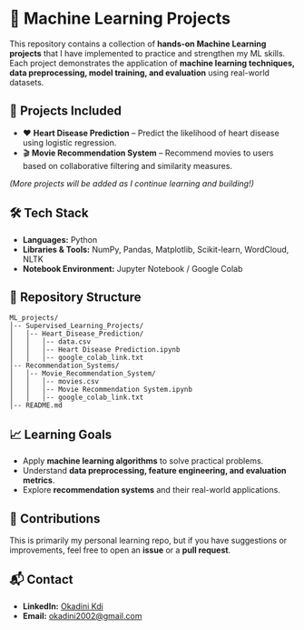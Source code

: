 <!DOCTYPE html>
<html lang="en">
<head>
  <meta charset="UTF-8">
  <meta name="viewport" content="width=device-width, initial-scale=1.0">
</head>
<body>

  <h1>📘 Machine Learning Projects</h1>
  <p>
    This repository contains a collection of <strong>hands-on Machine Learning projects</strong> that I have implemented to practice and strengthen my ML skills.  
    Each project demonstrates the application of <strong>machine learning techniques, data preprocessing, model training, and evaluation</strong> using real-world datasets.
  </p>

  <div class="section">
    <h2>🚀 Projects Included</h2>
    <ul>
      <li>❤️ <strong>Heart Disease Prediction</strong> – Predict the likelihood of heart disease using logistic regression.</li>
      <li>🎬 <strong>Movie Recommendation System</strong> – Recommend movies to users based on collaborative filtering and similarity measures.</li>
    </ul>
    <p><em>(More projects will be added as I continue learning and building!)</em></p>
  </div>

  <div class="section">
    <h2>🛠️ Tech Stack</h2>
    <ul>
      <li><strong>Languages:</strong> Python</li>
      <li><strong>Libraries & Tools:</strong> NumPy, Pandas, Matplotlib, Scikit-learn, WordCloud, NLTK</li>
      <li><strong>Notebook Environment:</strong> Jupyter Notebook / Google Colab</li>
    </ul>
  </div>

  <div class="section">
    <h2>📂 Repository Structure</h2>
    <pre><code>ML_projects/
│-- Supervised_Learning_Projects/
│   │-- Heart_Disease_Prediction/
│   │   │-- data.csv
│   │   │-- Heart Disease Prediction.ipynb
│   │   │-- google_colab_link.txt
│-- Recommendation_Systems/
│   │-- Movie_Recommendation_System/
│   │   │-- movies.csv
│   │   │-- Movie Recommendation System.ipynb
│   │   │-- google_colab_link.txt
│-- README.md
</code></pre>
  </div>

  <div class="section">
    <h2>📈 Learning Goals</h2>
    <ul>
      <li>Apply <strong>machine learning algorithms</strong> to solve practical problems.</li>
      <li>Understand <strong>data preprocessing, feature engineering, and evaluation metrics</strong>.</li>
      <li>Explore <strong>recommendation systems</strong> and their real-world applications.</li>
    </ul>
  </div>

  <div class="section">
    <h2>🤝 Contributions</h2>
    <p>
      This is primarily my personal learning repo, but if you have suggestions or improvements, feel free to open an <strong>issue</strong> or a <strong>pull request</strong>.
    </p>
  </div>

  <div class="section">
    <h2>📬 Contact</h2>
    <ul>
      <li><strong>LinkedIn:</strong> <a href="https://www.linkedin.com/in/okadini-kdi" target="_blank">Okadini Kdi</a></li>
      <li><strong>Email:</strong> <a href="mailto:okadini2002@gmail.com">okadini2002@gmail.com</a></li>
    </ul>
  </div>

</body>
</html>
